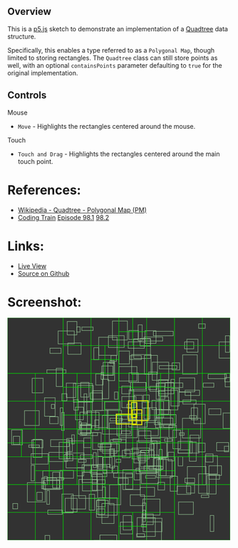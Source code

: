
## Overview

This is a [p5.js][p5js-home] sketch to demonstrate an implementation of a [Quadtree][wikipedia-quadtree-pm] data structure.

Specifically, this enables a type referred to as a `Polygonal Map`, though limited to storing rectangles. The `Quadtree` class can still store points as well, with an optional `containsPoints` parameter defaulting to `true` for the original implementation.


## Controls

Mouse
- `Move` - Highlights the rectangles centered around the mouse.

Touch
- `Touch and Drag` - Highlights the rectangles centered around the main touch point.

# References:
* [Wikipedia - Quadtree - Polygonal Map (PM)][wikipedia-quadtree-pm]
* [Coding Train][coding-train] [Episode 98.1][ct-challenge-98.1] [98.2][ct-challenge-98.2]

# Links: 

* [Live View][live-view]
* [Source on Github][source-code]

# Screenshot:

![screenshot][screenshot-01]

[p5js-home]: http://p5js.org/
[source-code]: https://github.com/brianhonohan/sketchbook/blob/master/js/models/quadtree.js
[live-view]: https://brianhonohan.com/sketchbook/p5js/common/examples/quadtree/
[screenshot-01]: ./screenshot-01.png

[wikipedia-quadtree-pm]: https://en.wikipedia.org/wiki/Quadtree#Polygonal_map_(PM)_quadtree
[coding-train]: https://thecodingtrain.com/

[ct-challenge-98.1]: https://www.youtube.com/watch?v=OJxEcs0w_kE&index=140&list=PLRqwX-V7Uu6ZiZxtDDRCi6uhfTH4FilpH
[ct-challenge-98.2]: https://www.youtube.com/watch?v=QQx_NmCIuCY&list=PLRqwX-V7Uu6ZiZxtDDRCi6uhfTH4FilpH&index=141
